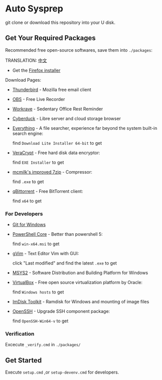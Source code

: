 # Auto Sysprep

git clone or download this repository into your U disk.

## Get Your Required Packages

Recommended free open-source softwares, save them into `./packages`:

TRANSLATION: [中文](./GETAPPS-IN-CHINA.md)

- Get the [Firefox installer](https://download.mozilla.org/?product=firefox-latest-ssl&os=win64)

Download Pages:

- [Thunderbird](https://www.thunderbird.net/) -
  Mozilla free email client

- [OBS](https://obsproject.com/) -
  Free Live Recorder

- [Workrave](https://github.com/rcaelers/workrave/releases/latest) -
  Sedentary Office Rest Reminder

- [Cyberduck](https://cyberduck.io/download/) -
  Libre server and cloud storage browser

- [Everything](https://www.voidtools.com) -
  A file searcher, experience far beyond the system built-in search engine:

  find `Download Lite Installer 64-bit` to get

- [VeraCrypt](https://www.veracrypt.fr/en/Downloads.html) -
  Free hard disk data encryptor:

  find `EXE Installer` to get

- [mcmilk's improved 7zip](https://github.com/mcmilk/7-Zip-zstd/releases/latest) -
  Compressor:

  find `.exe` to get

- [qBittorrent](https://www.fosshub.com/qBittorrent.html) -
  Free BitTorrent client:

  find `x64` to get

### For Developers

- [Git for Windows](https://gitforwindows.org/)

- [PowerShell Core](https://aka.ms/powershell-release?tag=stable) -
  Better than powershell 5:

  find `win-x64.msi` to get

- [gVim](https://ftp.nluug.nl/pub/vim/pc/) -
  Text Editor Vim with GUI:

  click "Last modified" and find the latest `.exe` to get

- [MSYS2](https://www.msys2.org/#installation) -
  Software Distribution and Building Platform for Windows

- [VirtualBox](https://www.vitualbox.org/wiki/Downloads#VirtualBoxbinaries) -
  Free open source virtualization platform by Oracle:

  find `Windows hosts` to get

- [ImDisk Toolkit](https://sourceforge.net/projects/imdisk-toolkit/files/latest/download) -
  Ramdisk for Windows and mounting of image files

- [OpenSSH](https://github.com/PowerShell/Win32-OpenSSH/releases/latest) -
  Upgrade SSH component package:

  find `OpenSSH-Win64-v` to get

### Verification

Excecute `_verify.cmd` in `./packages/`

## Get Started

Execute `setup.cmd` ,or `setup-devenv.cmd` for developers.